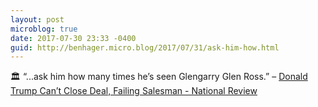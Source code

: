 ```yaml
---
layout: post
microblog: true
date: 2017-07-30 23:33 -0400
guid: http://benhager.micro.blog/2017/07/31/ask-him-how.html
---
```

🏛 “...ask him how many times he’s seen Glengarry Glen Ross.” – [Donald Trump Can’t Close Deal, Failing Salesman - National Review](http://amp.nationalreview.com/article/449988/donald-trump-cant-close-deal-failing-salesman)
